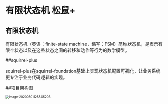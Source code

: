 

# 有限状态机 松鼠+



## 有限状态机

有限状态机（英语：finite-state machine，缩写：FSM）简称状态机，是表示有限个状态以及在这些状态之间的转移和动作等行为的数学模型。

##squirrel-plus

squirrel-plus在squirrel-foundation基础上实现状态机配置可视化，让业务系统更专注于业务代码逻辑的实现。

##项目架构图

<img src="/Users/liucc/Library/Application Support/typora-user-images/image-20200501125845203.png" alt="image-20200501125845203" style="zoom:70%;" />

